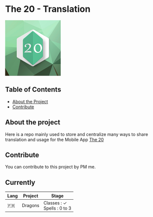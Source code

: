 # The 20 - Translation
![](RPP_Logo2.png)

<!-- TABLE OF CONTENTS -->
## Table of Contents

* [About the Project](#about-the-project)
* [Contribute](#contribute)

## About the project

Here is a repo mainly used to store and centralize many ways to share translation and usage for the Mobile App [The 20](https://play.google.com/store/apps/details?id=com.siryorgan.roleplayerpages)

## Contribute

You can contribute to this project by PM me.

## Currently

|  Lang | Project | Stage  | 
| ----- | ----- | ----- |
| 🇫🇷 | Dragons | Classes : ✓ </br> Spells : 0 to 3 |
